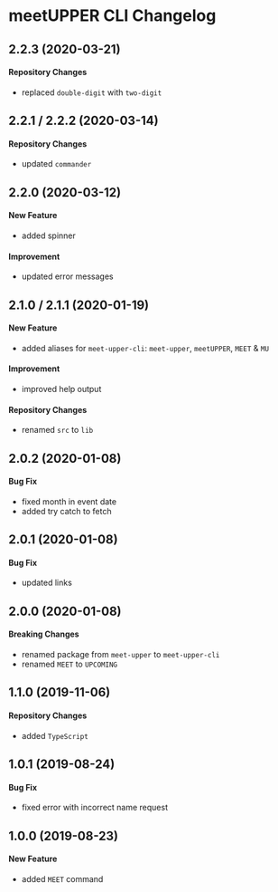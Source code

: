 # meetUPPER CLI Changelog

## 2.2.3 (2020-03-21)
#### Repository Changes
- replaced `double-digit` with `two-digit`

## 2.2.1 / 2.2.2 (2020-03-14)
#### Repository Changes
- updated `commander`

## 2.2.0 (2020-03-12)
#### New Feature
- added spinner

#### Improvement
- updated error messages

## 2.1.0 / 2.1.1 (2020-01-19)
#### New Feature
- added aliases for `meet-upper-cli`: `meet-upper`, `meetUPPER`, `MEET` & `MU`

#### Improvement
- improved help output

#### Repository Changes
- renamed `src` to `lib`

## 2.0.2 (2020-01-08)
#### Bug Fix
- fixed month in event date
- added try catch to fetch

## 2.0.1 (2020-01-08)
#### Bug Fix
- updated links

## 2.0.0 (2020-01-08)
#### Breaking Changes
- renamed package from `meet-upper` to `meet-upper-cli`
- renamed `MEET` to `UPCOMING`

## 1.1.0 (2019-11-06)
#### Repository Changes
- added `TypeScript`

## 1.0.1 (2019-08-24)
#### Bug Fix
- fixed error with incorrect name request

## 1.0.0 (2019-08-23)
#### New Feature
- added `MEET` command
